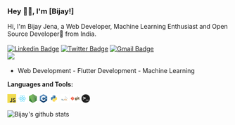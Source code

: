 ### Hey 👋🏽, I'm [Bijay!]<!--(https://bijayjena.me) -->
<!-- <br/>

<a href="https://twitter.com/bijayjn">
  <img align="left" alt="Bijay Jena | Twitter" width="22px" src="https://cdn.jsdelivr.net/npm/simple-icons@v3/icons/twitter.svg" />
</a>
<a href="https://www.linkedin.com/in/bijayjena/">
  <img align="left" alt="Bijay's LinkdeIN" width="22px" src="https://cdn.jsdelivr.net/npm/simple-icons@v3/icons/linkedin.svg" />
</a>
--> 


Hi, I'm Bijay Jena, a Web Developer, Machine Learning Enthusiast and Open Source Developer🚀 from India. <br> <br> 
[![Linkedin Badge](https://img.shields.io/badge/-BijayJena-blue?style=social&logo=Linkedin&logoColor=blue&link=https://www.linkedin.com/in/bijayjena)](https://www.linkedin.com/in/bijayjena/)
[![Twitter Badge](http://img.shields.io/badge/-@bijayjn-1ca0f1?style=social&logo=twitter&logoColor=blue&link=https://twitter.com/bijaykjena)](https://twitter.com/bijayjn) 
[![Gmail Badge](https://img.shields.io/badge/-bijayjenaoffcial-c14438?style=social&logo=Gmail&logoColor=red&link=mailto:bijayjenaofficial@gmail.com)](mailto:bijayjenaofficial@gmail.com)
<br />
![](https://visitor-badge.glitch.me/badge?page_id=bijayjena.bijayjena)  <br> 


- Web Development - Flutter Development - Machine Learning


**Languages and Tools:**  

<code><img height="20" src="https://raw.githubusercontent.com/github/explore/80688e429a7d4ef2fca1e82350fe8e3517d3494d/topics/javascript/javascript.png"></code>
<code><img height="20" src="https://raw.githubusercontent.com/github/explore/80688e429a7d4ef2fca1e82350fe8e3517d3494d/topics/react/react.png"></code>
<code><img height="20" src="https://raw.githubusercontent.com/github/explore/80688e429a7d4ef2fca1e82350fe8e3517d3494d/topics/nodejs/nodejs.png"></code>
<code><img height="20" src="https://raw.githubusercontent.com/github/explore/80688e429a7d4ef2fca1e82350fe8e3517d3494d/topics/cpp/cpp.png"></code>
<code><img height="20" src="https://raw.githubusercontent.com/github/explore/80688e429a7d4ef2fca1e82350fe8e3517d3494d/topics/python/python.png"></code>
<code><img height="20" src="https://raw.githubusercontent.com/github/explore/80688e429a7d4ef2fca1e82350fe8e3517d3494d/topics/mysql/mysql.png"></code>
<code><img height="20" src="https://raw.githubusercontent.com/github/explore/80688e429a7d4ef2fca1e82350fe8e3517d3494d/topics/git/git.png"></code>
<code><img height="20" src="https://raw.githubusercontent.com/github/explore/80688e429a7d4ef2fca1e82350fe8e3517d3494d/topics/terminal/terminal.png"></code>

![Bijay's github stats](https://github-readme-stats.vercel.app/api?username=bijayjena&show_icons=true&hide_border=true)
